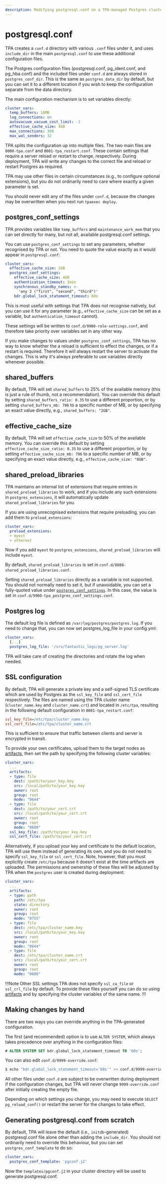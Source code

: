 ```yaml
---
description: Modifying postgresql.conf on a TPA-managed Postgres cluster.
---
```



# postgresql.conf

TPA creates a `conf.d` directory with various `.conf` files under
it, and uses `include_dir` in the main `postgresql.conf` to use these
additional configuration files.

The Postgres configuration files (postgresql.conf, pg_ident.conf, and
pg_hba.conf) and the included files under `conf.d` are always stored in
`postgres_conf_dir`. This is the same as `postgres_data_dir` by default,
but you can set it to a different location if you wish to keep the
configuration separate from the data directory.

The main configuration mechanism is to set variables directly:

```yaml
cluster_vars:
  temp_buffers: 16MB
  log_connections: on
  autovacuum_vacuum_cost_limit: -1
  effective_cache_size: 4GB
  max_connections: 300
  max_wal_senders: 32
```

TPA splits the configuration up into multiple files. The two main
files are `0000-tpa.conf` and `0001-tpa_restart.conf`. These contain
settings that require a server reload or restart to change,
respectively. During deployment, TPA will write any changes to the
correct file and reload or restart Postgres as required.

TPA may use other files in certain circumstances (e.g., to configure
optional extensions), but you do not ordinarily need to care where
exactly a given parameter is set.

You should never edit any of the files under `conf.d`, because the
changes may be overwritten when you next run `tpaexec deploy`.

## postgres_conf_settings

TPA provides variables like `temp_buffers` and
`maintenance_work_mem` that you can set directly for many, but not all,
available postgresql.conf settings.

You can use `postgres_conf_settings` to set any parameters, whether
recognised by TPA or not. You need to quote the value exactly as it
would appear in `postgresql.conf`:

```yaml
cluster_vars:
  effective_cache_size: 2GB
  postgres_conf_settings:
    effective_cache_size: 4GB
    authentication_timeout: 1min
    synchronous_standby_names: >-
      'any 2 ("first", "second", "third")'
    bdr.global_lock_statement_timeout: 60s
```

This is most useful with settings that TPA does not recognise
natively, but you can use it for any parameter (e.g.,
`effective_cache_size` can be set as a variable, but
`authentication_timeout` cannot).

These settings will be written to `conf.d/9900-role-settings.conf`, and
therefore take priority over variables set in any other way.

If you make changes to values under `postgres_conf_settings`, TPA
has no way to know whether the a reload is sufficient to effect the
changes, or if a restart is required. Therefore it will always restart
the server to activate the changes. This is why it's always preferable
to use variables directly whenever possible.

## shared_buffers

By default, TPA will set `shared_buffers` to 25% of the available memory
(this is just a rule of thumb, not a recommendation). You can override this
default by setting `shared_buffers_ratio: 0.35` to use a different proportion,
or by setting `shared_buffers_mb: 796` to a specific number of MB, or by
specifying an exact value directly, e.g., `shared_buffers: "2GB"`.

## effective_cache_size

By default, TPA will set `effective_cache_size` to 50% of the available
memory. You can override this default by setting
`effective_cache_size_ratio: 0.35` to use a different proportion, or by setting
`effective_cache_size_mb: 796` to a specific number of MB, or by specifying an
exact value directly, e.g., `effective_cache_size: "8GB"`.

## shared_preload_libraries

TPA maintains an internal list of extensions that require entries in
`shared_preload_libraries` to work, and if you include any such
extensions in `postgres_extensions`, it will automatically update
`shared_preload_libraries` for you.

If you are using unrecognised extensions that require preloading, you
can add them to `preload_extensions`:

```yaml
cluster_vars:
  preload_extensions:
  - myext
  - otherext
```

Now if you add `myext` to `postgres_extensions`,
`shared_preload_libraries` will include `myext`.

By default, `shared_preload_libraries` is set in
`conf.d/8888-shared_preload_libraries.conf`.

Setting `shared_preload_libraries` directly as a variable is not
supported. You should not normally need to set it, but if unavoidable,
you can set a fully-quoted value under
[`postgres_conf_settings`](#postgres_conf_settings). In this case, the
value is set in `conf.d/9900-tpa_postgres_conf_settings.conf`.

## Postgres log

The default log file is defined as `/var/log/postgres/postgres.log`. If you
need to change that, you can now set postgres_log_file in your config.yml:

```yaml
cluster_vars:
  [...]
  postgres_log_file: '/srv/fantastic_logs/pg_server.log'
```

TPA will take care of creating the directories and rotate the log when needed.

## SSL configuration

By default, TPA will generate a private key and a self-signed TLS
certificate which are used by Postgres as the `ssl_key_file` and
`ssl_cert_file` respectively. The files are named using the TPA cluster
name (`cluster_name.key` and `cluster_name.crt`) and located in
`/etc/tpa`, resulting in the following default configuration in 
`0001-tpa_restart.conf`:

```ini
ssl_key_file=/etc/tpa/cluster_name.key
ssl_cert_file=/etc/tpa/cluster_name.crt
```

This is sufficient to ensure
that traffic between clients and server is encrypted in transit. 

To provide your own certificates, upload them to the target nodes as
[artifacts](artifacts.md), then set the path by specifying the following
cluster variables:

```yaml
cluster_vars:
  ...
  artifacts:
  - type: file
    dest: /path/to/your_key.key
    src: /local/path/to/your_key.key
    owner: root
    group: root
    mode: "0644"
  - type: file
    dest: /path/to/your_cert.crt
    src: /local/path/to/your_cert.crt
    owner: root
    group: root
    mode: "0600"
  ssl_key_file: /path/to/your_key.key
  ssl_cert_file: /path/to/your_cert.crt
```

Alternatively, if you upload your key and certificate to the default
location, TPA will use them instead of generating its own, and you do
not need to specify `ssl_key_file` or `ssl_cert_file`. Note, however,
that you must explicitly create `/etc/tpa` because it doesn't exist at
the time artifacts are uploaded. The permissions and ownership of these
files will be adjusted by TPA when the `postgres` user is created during
deployment.

```yaml
cluster_vars:
  ...
  artifacts:
  - type: path
    path: /etc/tpa
    state: directory
    owner: root
    group: root
    mode: "0755"
  - type: file
    dest: /etc/tpa/cluster_name.key
    src: /local/path/to/your_key.key
    owner: root
    group: root
    mode: "0644"
  - type: file
    dest: /etc/tpa/cluster_name.crt
    src: /local/path/to/your_cert.crt
    owner: root
    group: root
    mode: "0600"
```

!!!Note Other SSL settings 
TPA does not specify `ssl_ca_file` or `ssl_crl_file` by default. To
provide these files yourself you can do so using
[artifacts](artifacts.md) and by specifying the cluster variables of the
same name. 
!!!

## Making changes by hand

There are two ways you can override anything in the TPA-generated
configuration.

The first (and recommended) option is to use `ALTER SYSTEM`, which
always takes precedence over anything in the configuration files:

```sql
# ALTER SYSTEM SET bdr.global_lock_statement_timeout TO '60s';
```

You can also edit `conf.d/9999-override.conf`:

```bash
$ echo "bdr.global_lock_statement_timeout='60s'" >> conf.d/9999-override.conf
```

All other files under `conf.d` are subject to be overwritten during
deployment if the configuration changes, but TPA will never change
`9999-override.conf` after initially creating the empty file.

Depending on which settings you change, you may need to execute
`SELECT pg_reload_conf()` or restart the server for the changes to take
effect.

## Generating postgresql.conf from scratch

By default, TPA will leave the default (i.e., `initdb`-generated)
postgresql.conf file alone other than adding the `include_dir`. You
should not ordinarily need to override this behaviour, but you can set
`postgres_conf_template` to do so:

```yaml
cluster_vars:
  postgres_conf_template: 'pgconf.j2'
```

Now the `templates/pgconf.j2` in your cluster directory will be used to
generate postgresql.conf.
